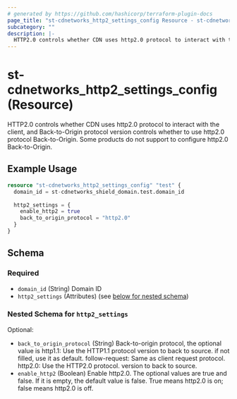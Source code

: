 ```yaml
---
# generated by https://github.com/hashicorp/terraform-plugin-docs
page_title: "st-cdnetworks_http2_settings_config Resource - st-cdnetworks"
subcategory: ""
description: |-
  HTTP2.0 controls whether CDN uses http2.0 protocol to interact with the client, and Back-to-Origin protocol version controls whether to use http2.0 protocol Back-to-Origin. Some products do not support to configure http2.0 Back-to-Origin.
---
```


# st-cdnetworks_http2_settings_config (Resource)

HTTP2.0 controls whether CDN uses http2.0 protocol to interact with the client, and Back-to-Origin protocol version controls whether to use http2.0 protocol Back-to-Origin. Some products do not support to configure http2.0 Back-to-Origin.

## Example Usage

```terraform
resource "st-cdnetworks_http2_settings_config" "test" {
  domain_id = st-cdnetworks_shield_domain.test.domain_id
  
  http2_settings = {
    enable_http2 = true
    back_to_origin_protocol = "http2.0"
  }
}
```

<!-- schema generated by tfplugindocs -->
## Schema

### Required

- `domain_id` (String) Domain ID
- `http2_settings` (Attributes) (see [below for nested schema](#nestedatt--http2_settings))

<a id="nestedatt--http2_settings"></a>
### Nested Schema for `http2_settings`

Optional:

- `back_to_origin_protocol` (String) Back-to-origin protocol, the optional value is
                                    http1.1: Use the HTTP1.1 protocol version to back to source. if not filled, use it as default.
                                    follow-request: Same as client request protocol.
                                    http2.0: Use the HTTP2.0 protocol. version to back to source.
- `enable_http2` (Boolean) Enable http2.0. The optional values are true and false. If it is empty, the default value is false. True means http2.0 is on; false means http2.0 is off.
